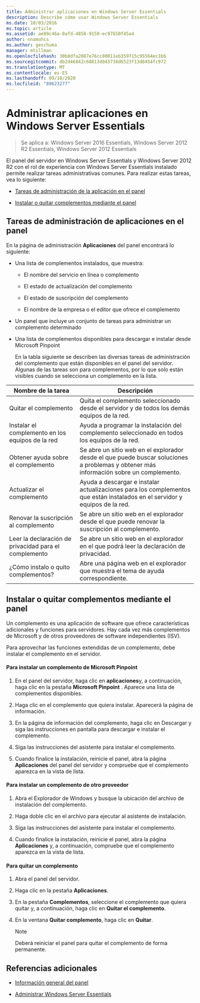 ```yaml
---
title: Administrar aplicaciones en Windows Server Essentials
description: Describe cómo usar Windows Server Essentials
ms.date: 10/03/2016
ms.topic: article
ms.assetid: ae89c46a-0afd-4858-9150-ec97650f45a4
author: nnamuhcs
ms.author: geschuma
manager: mtillman
ms.openlocfilehash: 30b8dfa2087e76cc80011eb359715c95564ec1b6
ms.sourcegitcommit: db2d46842c68813d043738d6523f13d8454fc972
ms.translationtype: MT
ms.contentlocale: es-ES
ms.lasthandoff: 09/10/2020
ms.locfileid: "89623277"
---
```

# <a name="manage-applications-in-windows-server-essentials"></a>Administrar aplicaciones en Windows Server Essentials

>Se aplica a: Windows Server 2016 Essentials, Windows Server 2012 R2 Essentials, Windows Server 2012 Essentials

 El panel del servidor en Windows Server Essentials y Windows Server 2012 R2 con el rol de experiencia con Windows Server Essentials instalado permite realizar tareas administrativas comunes. Para realizar estas tareas, vea lo siguiente:

-   [Tareas de administración de la aplicación en el panel](Manage-Applications-in-Windows-Server-Essentials.md#BKMK_1)

-   [Instalar o quitar complementos mediante el panel](Manage-Applications-in-Windows-Server-Essentials.md#BKMK_2)

##  <a name="application-management-tasks-in-the-dashboard"></a><a name="BKMK_1"></a> Tareas de administración de aplicaciones en el panel
 En la página de administración **Aplicaciones** del panel encontrará lo siguiente:

- Una lista de complementos instalados, que muestra:

  -   El nombre del servicio en línea o complemento

  -   El estado de actualización del complemento

  -   El estado de suscripción del complemento

  -   El nombre de la empresa o el editor que ofrece el complemento

- Un panel que incluye un conjunto de tareas para administrar un complemento determinado

- Una lista de complementos disponibles para descargar e instalar desde Microsoft Pinpoint

  En la tabla siguiente se describen las diversas tareas de administración del complemento que están disponibles en el panel del servidor. Algunas de las tareas son para complementos, por lo que solo están visibles cuando se selecciona un complemento en la lista.

|Nombre de la tarea|Descripción|
|---------------|-----------------|
|Quitar el complemento|Quita el complemento seleccionado desde el servidor y de todos los demás equipos de la red.|
|Instalar el complemento en los equipos de la red|Ayuda a programar la instalación del complemento seleccionado en todos los equipos de la red.|
|Obtener ayuda sobre el complemento|Se abre un sitio web en el explorador desde el que puede buscar soluciones a problemas y obtener más información sobre un complemento.|
|Actualizar el complemento|Ayuda a descargar e instalar actualizaciones para los complementos que están instalados en el servidor y equipos de la red.|
|Renovar la suscripción al complemento|Se abre un sitio web en el explorador desde el que puede renovar la suscripción al complemento.|
|Leer la declaración de privacidad para el complemento|Se abre un sitio web en el explorador en el que podrá leer la declaración de privacidad.|
|¿Cómo instalo o quito complementos?|Abre una página web en el explorador que muestra el tema de ayuda correspondiente.|

##  <a name="install-or-remove-add-ins-using-the-dashboard"></a><a name="BKMK_2"></a> Instalar o quitar complementos mediante el panel
 Un complemento es una aplicación de software que ofrece características adicionales y funciones para servidores. Hay cada vez más complementos de Microsoft y de otros proveedores de software independientes (ISV).

 Para aprovechar las funciones extendidas de un complemento, debe instalar el complemento en el servidor.

#### <a name="to-install-an-add-in-from-microsoft-pinpoint"></a>Para instalar un complemento de Microsoft Pinpoint

1.  En el panel del servidor, haga clic en **aplicaciones**y, a continuación, haga clic en la pestaña **Microsoft Pinpoint** .  Aparece una lista de complementos disponibles.

2.  Haga clic en el complemento que quiera instalar. Aparecerá la página de información.

3.  En la página de información del complemento, haga clic en Descargar y siga las instrucciones en pantalla para descargar e instalar el complemento.

4.  Siga las instrucciones del asistente para instalar el complemento.

5.  Cuando finalice la instalación, reinicie el panel, abra la página **Aplicaciones** del panel del servidor y compruebe que el complemento aparezca en la vista de lista.

#### <a name="to-install-an-add-in-from-another-provider"></a>Para instalar un complemento de otro proveedor

1.  Abra el Explorador de Windows y busque la ubicación del archivo de instalación del complemento.

2.  Haga doble clic en el archivo para ejecutar al asistente de instalación.

3.  Siga las instrucciones del asistente para instalar el complemento.

4.  Cuando finalice la instalación, reinicie el panel, abra la página **Aplicaciones** y, a continuación, compruebe que el complemento aparezca en la vista de lista.

#### <a name="to-remove-an-add-in"></a>Para quitar un complemento

1.  Abra el panel del servidor.

2.  Haga clic en la pestaña **Aplicaciones**.

3.  En la pestaña **Complementos**, seleccione el complemento que quiera quitar y, a continuación, haga clic en **Quitar el complemento**.

4.  En la ventana **Quitar complemento**, haga clic en **Quitar**.

    > [!NOTE]
    >  Deberá reiniciar el panel para quitar el complemento de forma permanente.

## <a name="additional-references"></a>Referencias adicionales

-   [Información general del panel](Overview-of-the-Dashboard-in-Windows-Server-Essentials.md)

-   [Administrar Windows Server Essentials](Manage-Windows-Server-Essentials.md)
